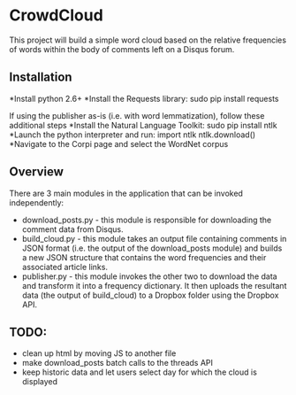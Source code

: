 CrowdCloud
==========

This project will build a simple word cloud based on the relative frequencies of words within the body of comments left on a Disqus forum.

Installation
-------------
*Install python 2.6+
*Install the Requests library: sudo pip install requests

If using the publisher as-is (i.e. with word lemmatization), follow these additional steps
*Install the Natural Language Toolkit: sudo pip install ntlk
*Launch the python interpreter and run:
		import ntlk
		ntlk.download()
*Navigate to the Corpi page and select the WordNet corpus



Overview
----------

There are 3 main modules in the application that can be invoked independently:
* download_posts.py - this module is responsible for downloading the comment data from Disqus. 
* build_cloud.py - this module takes an output file containing comments in JSON format (i.e. the output of the download_posts module) and builds a new JSON structure that contains the word frequencies and their associated article links. 
* publisher.py - this module invokes the other two to download the data and transform it into a frequency dictionary. It then uploads the resultant data (the output of build_cloud) to a Dropbox folder using the Dropbox API.

TODO:
-----------
* clean up html by moving JS to another file
* make download_posts batch calls to the threads API 
* keep historic data and let users select day for which the cloud is displayed

